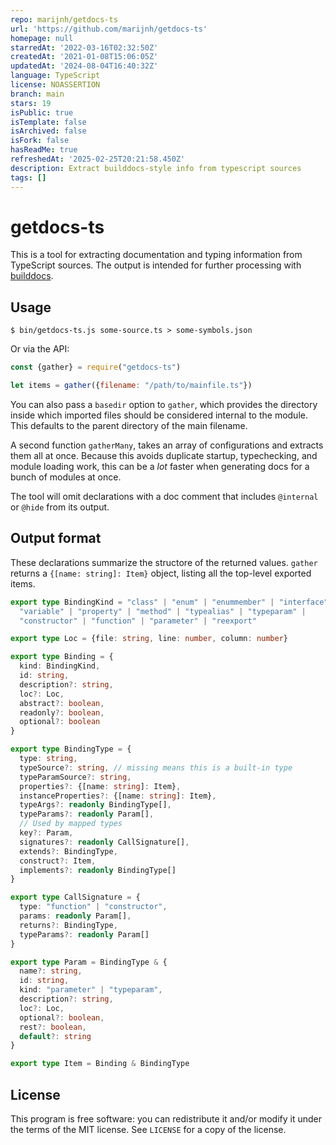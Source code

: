 ```yaml
---
repo: marijnh/getdocs-ts
url: 'https://github.com/marijnh/getdocs-ts'
homepage: null
starredAt: '2022-03-16T02:32:50Z'
createdAt: '2021-01-08T15:06:05Z'
updatedAt: '2024-08-04T16:40:32Z'
language: TypeScript
license: NOASSERTION
branch: main
stars: 19
isPublic: true
isTemplate: false
isArchived: false
isFork: false
hasReadMe: true
refreshedAt: '2025-02-25T20:21:58.450Z'
description: Extract builddocs-style info from typescript sources
tags: []
---
```


# getdocs-ts

This is a tool for extracting documentation and typing information
from TypeScript sources. The output is intended for further processing
with [builddocs](https://github.com/marijnh/builddocs).

## Usage

```console
$ bin/getdocs-ts.js some-source.ts > some-symbols.json
```

Or via the API:

```javascript
const {gather} = require("getdocs-ts")

let items = gather({filename: "/path/to/mainfile.ts"})
```

You can also pass a `basedir` option to `gather`, which provides
the directory inside which imported files should be considered
internal to the module. This defaults to the parent directory of the
main filename.

A second function `gatherMany`, takes an array of configurations and
extracts them all at once. Because this avoids duplicate startup,
typechecking, and module loading work, this can be a _lot_ faster when
generating docs for a bunch of modules at once.

The tool will omit declarations with a doc comment that includes
`@internal` or `@hide` from its output.

## Output format

These declarations summarize the structore of the returned values.
`gather` returns a `{[name: string]: Item}` object, listing all the
top-level exported items.

```typescript
export type BindingKind = "class" | "enum" | "enummember" | "interface" |
  "variable" | "property" | "method" | "typealias" | "typeparam" |
  "constructor" | "function" | "parameter" | "reexport"

export type Loc = {file: string, line: number, column: number}

export type Binding = {
  kind: BindingKind,
  id: string,
  description?: string,
  loc?: Loc,
  abstract?: boolean,
  readonly?: boolean,
  optional?: boolean
}

export type BindingType = {
  type: string,
  typeSource?: string, // missing means this is a built-in type
  typeParamSource?: string,
  properties?: {[name: string]: Item},
  instanceProperties?: {[name: string]: Item},
  typeArgs?: readonly BindingType[],
  typeParams?: readonly Param[],
  // Used by mapped types
  key?: Param,
  signatures?: readonly CallSignature[],
  extends?: BindingType,
  construct?: Item,
  implements?: readonly BindingType[]
}

export type CallSignature = {
  type: "function" | "constructor",
  params: readonly Param[],
  returns?: BindingType,
  typeParams?: readonly Param[]
}

export type Param = BindingType & {
  name?: string,
  id: string,
  kind: "parameter" | "typeparam",
  description?: string,
  loc?: Loc,
  optional?: boolean,
  rest?: boolean,
  default?: string
}

export type Item = Binding & BindingType
```

## License

This program is free software: you can redistribute it and/or modify
it under the terms of the MIT license. See `LICENSE` for a copy of the
license.
